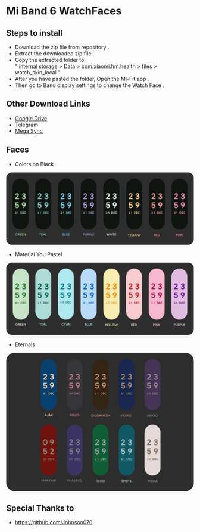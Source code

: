 # Mi Band 6 WatchFaces  
## Steps to install

- Download the zip file from repository .
- Extract the downloaded zip file .
- Copy the extracted folder to <br> " internal storage > Data > com.xiaomi.hm.health > files > watch_skin_local "
- After you have pasted the folder, Open the Mi-Fit app .
- Then go to Band display settings to change the Watch Face .
  
## Other Download Links
- [Google Drive](https://bit.ly/3nDX2lv "Google Drive")
- [Telegram](https://bit.ly/3bhIXoj "Telegram")
- [Mega Sync](https://bit.ly/2XYxTte "Mega Sync")

## Faces
- Colors on Black  

![colors on black](https://github.com/ayaskanta01/MiBand6_WatchFaces/blob/main/colors%20on%20black%20watchface.png)

- Material You Pastel  

![material you patel](https://github.com/ayaskanta01/MiBand6_WatchFaces/blob/main/material%20you%20watchface.png)

- Eternals  

![eternals](https://github.com/ayaskanta01/MiBand6_WatchFaces/blob/main/eternals%20watchface.png)
 


## Special Thanks to

- https://github.com/Johnson070


